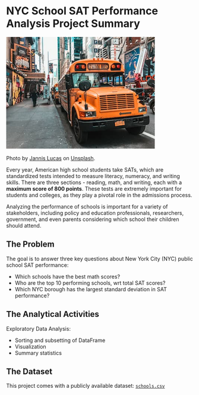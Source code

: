 # NYC School SAT Performance Analysis Project Summary
![New York City schoolbus](schoolbus.jpg)

Photo by [Jannis Lucas](https://unsplash.com/@jannis_lucas) on [Unsplash](https://unsplash.com).
<br>

Every year, American high school students take SATs, which are standardized tests intended to measure literacy, numeracy, and writing skills. There are three sections - reading, math, and writing, each with a **maximum score of 800 points**. These tests are extremely important for students and colleges, as they play a pivotal role in the admissions process.

Analyzing the performance of schools is important for a variety of stakeholders, including policy and education professionals, researchers, government, and even parents considering which school their children should attend. 

## The Problem
The goal is to answer three key questions about New York City (NYC) public school SAT performance: 
- Which schools have the best math scores?
- Who are the top 10 performing schools, wrt total SAT scores?
- Which NYC borough has the largest standard deviation in SAT performance?

## The Analytical Activities
Exploratory Data Analysis:
- Sorting and subsetting of DataFrame
- Visualization
- Summary statistics

## The Dataset
This project comes with a publicly available dataset: [`schools.csv`](https://github.com/Kingston257/NYC-School-SAT-Performance-Analysis-Project-Summary/blob/main/schools.csv)



  
